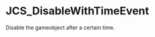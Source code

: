 <div id="content-header">
  <h1>JCS_DisableWithTimeEvent</h1>
</div>

<p>
  Disable the gameobject after a certain time.
</p>

